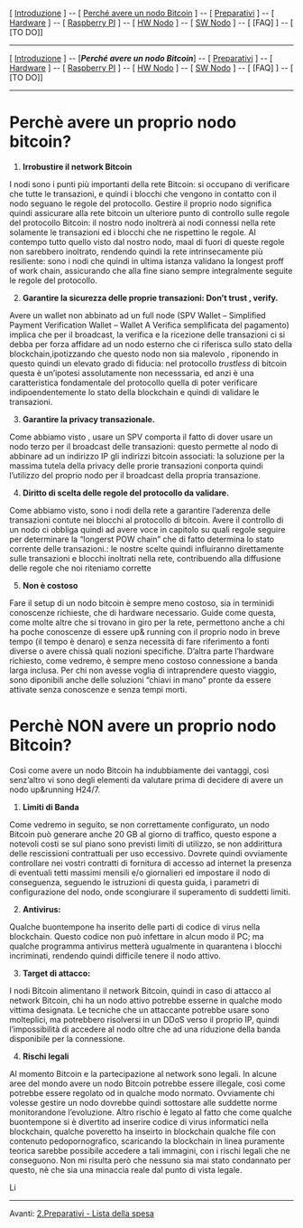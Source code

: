 [ [Introduzione](README.md) ] -- [ [ Perché avere un nodo Bitcoin](01.Perchè_avere_un_nodo_Bitcoin.md) ] -- [ [Preparativi](02.Preparativi.md) ]  -- [ [Hardware](03.Configurazione_iniziale_dell'Hardware.md) ] -- [ [Raspberry PI](04.Configurazione_Iniziale_dell'Hardware_RaspberryPI.md ) ] -- [ [HW Nodo](05.Assemblaggio_Hardware_del_nodo.md) ] -- [ [SW Nodo](06.Configurazione_RaspberryPi.md) ] -- [ [FAQ] ] -- [ [TO DO]]

-------

[ [Introduzione](README.md) ] -- [***Perché avere un nodo Bitcoin***] -- [ [Preparativi](02.Preparativi.md) ]  -- [ [Hardware](03.Configurazione_iniziale_dell'Hardware.md) ] -- [ [Raspberry PI](04.Configurazione_Iniziale_dell'Hardware_RaspberryPI.md ) ] -- [ [HW Nodo](05.Assemblaggio_Hardware_del_nodo.md) ] -- [ [SW Nodo](06.Configurazione_RaspberryPi.md) ] -- [ [FAQ] ] -- [ [TO DO]]

-------


# Perchè avere un proprio nodo bitcoin?


1. **Irrobustire il network Bitcoin**

I nodi sono i punti più importanti della rete Bitcoin: si occupano di verificare che tutte le transazioni, e quindi i blocchi che vengono in contatto con il nodo seguano le regole del protocollo. Gestire il proprio nodo significa quindi assicurare alla rete bitcoin un ulteriore punto di controllo sulle regole del protocollo Bitcoin: il nostro nodo inoltrerà ai nodi connessi nella rete
solamente le transazioni ed i blocchi che ne rispettino le regole. Al contempo tutto quello visto dal nostro nodo, maal di fuori di queste regole non sarebbero inoltrato, rendendo quindi la rete intrinsecamente più resiliente: sono i nodi
che quindi in ultima istanza validano la longest proff of work chain, assicurando che alla fine siano sempre integralmente seguite le regole del protocollo.

2. **Garantire la sicurezza delle proprie transazioni: Don’t trust , verify.**

Avere un wallet non abbinato ad un full node (SPV Wallet – Simplified Payment Verification Wallet – Wallet A Verifica semplificata del pagamento) implica che per il broadcast, la verifica e la ricezione delle transazioni ci si debba per forza affidare ad un nodo esterno che ci riferisca sullo stato della blockchain,ipotizzando che questo nodo non sia malevolo , riponendo in questo quindi un elevato grado di fiducia: nel protocollo *trustless* di bitcoin questa è un’ipotesi assolutamente non necesssaria, ed anzi è una caratteristica fondamentale del protocollo quella di poter verificare indipoendentemente lo stato della blockchain e quindi di validare le transazioni.

3. **Garantire la privacy transazionale.**

Come abbiamo visto , usare un SPV comporta il fatto di dover usare un nodo terzo per il broadcast delle transazioni: questo permette al nodo di abbinare ad un indirizzo IP gli indirizzi bitcoin associati: la soluzione per la massima tutela della privacy delle prorie transazioni conporta quindi l’utilizzo del proprio nodo per il broadcast della propria transazione.

4. **Diritto di scelta delle regole del protocollo da validare.**

Come abbiamo visto, sono i nodi della rete a garantire l’aderenza delle transazioni contute nei blocchi al protocollo di bitcoin. Avere il controllo di un nodo ci obbliga quindi ad avere voce in capitolo su quali regole seguire per determinare la “longerst POW chain” che di fatto determina lo stato corrente delle transazioni.: le nostre scelte quindi influiranno direttamente sulle transazioni e blocchi inoltrati nella rete, contribuendo alla diffusione delle regole che noi riteniamo corrette

5. **Non è costoso**

Fare il setup di un nodo bitcoin è sempre meno costoso, sia in terminidi conoscenze richieste, che di hardware necessario. Guide come questa, come molte altre che si trovano in giro per la rete, permettono anche a chi ha poche conoscenze di essere up& running con il proprio nodo in breve tempo (il tempo è denaro) e senza necessità di fare riferimento a fonti diverse o avere chissà quali nozioni specifiche. D’altra parte l’hardware richiesto, come vedremo, è sempre meno costoso connessione a banda larga inclusa. Per chi non avesse voglia di intraprendere questo viaggio, sono diponibili anche delle soluzioni “chiavi in mano” pronte da essere attivate senza conoscenze e senza tempi morti.

# Perchè NON avere un proprio nodo Bitcoin?

Così come avere un nodo Bitcoin ha indubbiamente dei vantaggi, così senz’altro vi sono degli elementi da valutare prima di decidere di avere un nodo up&running H24/7.

1.  **Limiti di Banda**

Come vedremo in seguito, se non correttamente configurato, un nodo Bitcoin può generare anche 20 GB al giorno di traffico, questo espone a notevoli costi se sul piano sono previsti limiti di utilizzo, se non addirittura delle rescissioni contrattuali per uso eccessivo. Dovrete quindi ovviamente controllare nei vostri contratti di fornitura di accesso ad internet la presenza di eventuali tetti massimi mensili e/o giornalieri ed impostare il nodo di conseguenza, seguendo le istruzioni di questa guida, i parametri di configurazione del nodo, onde scongiurare il superamento di suddetti limiti.

2.  **Antivirus:**

Qualche buontempone ha inserito delle parti di codice di virus nella blockchain. Questo codice non può infettare in alcun modo il PC; ma qualche programma antivirus metterà ugualmente in quarantena i blocchi incriminati, rendendo quindi difficile tenere il nodo attivo. 

3.  **Target di attacco:**

I nodi Bitcoin alimentano il network Bitcoin, quindi in caso di attacco al network Bitcoin, chi ha un nodo attivo potrebbe esserne in qualche modo vittima designata. Le tecniche che un attaccante potrebbe usare sono molteplici, ma potrebbero risolversi in un DDoS verso il proprio IP, quindi l’impossibilità di accedere al nodo oltre che ad una riduzione della banda disponibile per la connessione.

4.  **Rischi legali**

Al momento Bitcoin e la partecipazione al network sono legali. In alcune aree del mondo avere un nodo Bitcoin potrebbe essere illegale, così come potrebbe essere regolato od in qualche modo normato. Ovviamente chi volesse gestire un nodo dovrebbe quindi sottostare alle suddette norme monitorandone l’evoluzione. Altro rischio è legato al fatto che come qualche buontempone si è divertito ad inserire codice di virus informatici nella blockchain, qualche poveretto ha inseirto in blockchain qualche file con contenuto  pedopornografico, scaricando la blockchain in linea puramente teorica sarebbe possibile accedere a tali immagini, con i rischi legali che ne conseguono. Non mi risulta però che nessuno sia mai stato condannato per questo, nè che sia una minaccia reale dal punto di vista legale. 


Li 

---
Avanti: [2.Preparativi - Lista della spesa](02.Preparativi.md)


